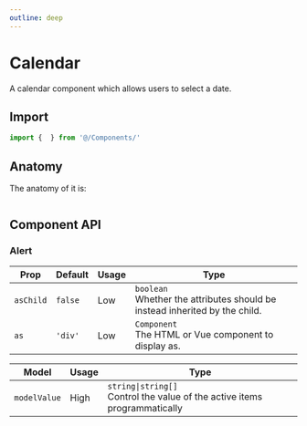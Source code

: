 ```yaml
---
outline: deep
---
```

# Calendar
A calendar component which allows users to select a date.
## Import
```javascript
import {  } from '@/Components/'
```

## Anatomy
The anatomy of it is:
```javascript

```

## Component API
### Alert
| Prop | Default | Usage | Type |
| ---- | ---- | ---- | ---- |
| `asChild` | `false` | Low | `boolean`<br>Whether the attributes should be instead inherited by the child. |
| `as` | `'div'` | Low | `Component`<br>The HTML or Vue component to display as. |

| Model | Usage | Type |
| ---- | ---- | ---- |
| `modelValue` | High | `string\|string[]`<br>Control the value of the active items programmatically |

